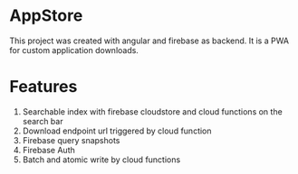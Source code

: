 # AppStore

This project was created with angular and firebase as backend. It is a PWA for custom application downloads.


# Features
1. Searchable index with firebase cloudstore and cloud functions on the search bar
2. Download endpoint url triggered by cloud function
3.  Firebase query snapshots
4. Firebase Auth
5. Batch and atomic write by cloud functions

